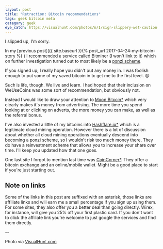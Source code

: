 ```yaml
---
layout: post
title: "Retraction: Bitcoin recommendations"
tags: geek bitcoin meta
category: geek
eye_catch: https://visualhunt.com/photos/m/1/sign-slippery-wet-caution-1.jpg
---
```


I slipped up, I'm sorry.

In my [previous post]({{ site.baseurl }}{% post_url 2017-04-24-my-bitcoin-story %}
) I recommended a service called Bitminer (I won't link to it) which on further investigation turned out to most likely be a [ponzi scheme](https://en.wikipedia.org/wiki/Ponzi_scheme).

If you signed up, I really hope you didn't put any money in. I was foolish enough to put some of my saved bitcoin in to get me to the first level. :disappointed:

Such is life, though. We live and learn. I had hoped that their inclusion on WeUseCoins was some sort of recommendation, but obviously not.

<!--more-->

Instead I would like to draw your attention to [Moon Bitcoin*](http://moonbit.co.in/?ref=5fd382597450) which very clearly makes it's money from advertising. The more time you spend looking at or clicking on adverts, the more money you can make, as well as the referral bonus.

I've also invested a little of my bitcoins into [Hashflare.io*](https://hashflare.io/r/1FD1BD4D-blog) which is a legitimate cloud mining operation. However there is a lot of discussion about whether all cloud mining operations eventually descend into becoming a ponzi scheme, so I wouldn't risk too much money there. They do have a reinvestment scheme that allows you to increase your share over time. I'll keep you updated how that one goes.

One last site I forgot to mention last time was [CoinCorner*](https://www.coincorner.com?AffiliateId=652). They offer a bitcoin exchange and an online/mobile wallet. Might be a good place to start if you're just starting out.

## Note on links

Some of the links in this post are suffixed with an asterisk, those links are affiliate links and will earn me a small percentage if you sign up using them. For some sites, they also offer you a better deal than going directly. Wirex, for instance, will give you 25% off your first plastic card. If you don't want to click the affiliate link you're welcome to just google the services and find them directly.

--

Photo via [VisualHunt.com](https://visualhunt.com/re/d88511)
